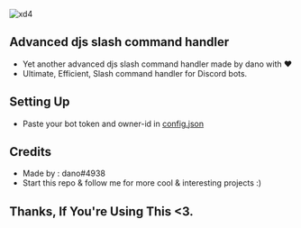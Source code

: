 ![xd4](https://media.discordapp.net/attachments/884758267107106861/903701669177589780/Command_handler.png)
## Advanced djs slash command handler
- Yet another advanced djs slash command handler made by dano with ❤️<br>
- Ultimate, Efficient, Slash command handler for Discord bots.
## Setting Up
- Paste your bot token and owner-id in [config.json](https://github.com/danodee/advanced-djs-handler/blob/main/src/config/config.json)
## Credits
- Made by : dano#4938<br>
- Start this repo & follow me for more cool & interesting projects :)

## Thanks, If You're Using This <3.
